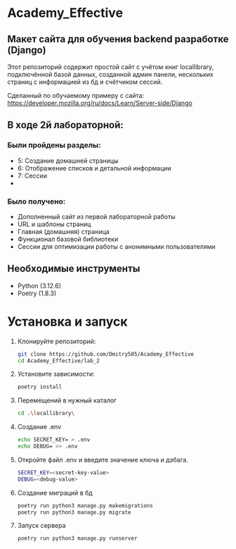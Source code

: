 # Academy_Effective

## Макет сайта для обучения backend разработке (Django)

Этот репозиторий содержит простой сайт с учётом книг
locallibrary, подключённой базой данных, созданной админ панели,
нескольких страниц с информацией из бд и счётчиком сессий.

Сделанный по обучаемому примеру с сайта:
https://developer.mozilla.org/ru/docs/Learn/Server-side/Django

## В ходе 2й лабораторной:

### Были пройдены разделы:
* 5: Создание домашней страницы
* 6: Отображение списков и детальной информации
* 7: Сессии
* 
### Было получено:
* Дополненный сайт из первой лабораторной работы
* URL и шаблоны страниц
* Главная (домашняя) страница
* Функционал базовой библиотеки
* Сессии для оптимизации работы с анонимными пользователями

## Необходимые инструменты 
* Python (3.12.6)
* Poetry (1.8.3)


# Установка и запуск

1. Клонируйте репозиторий:

   ```bash
   git clone https://github.com/Dmitry505/Academy_Effective
   cd Academy_Effective/lab_2

2. Установите зависимости:

    ```bash
    poetry install
   
3. Перемещений в нужный каталог

    ```bash
   cd .\locallibrary\

4. Создание .env

    ```bash
   echo SECRET_KEY= > .env
   echo DEBUG= >> .env

5. Откройте файл .env и введите значение ключа и дэбага.

    ```bash
   SECRET_KEY=<secret-key-value>
   DEBUG=<debug-value>

6. Создание миграций  в бд

    ```bash
   poetry run python3 manage.py makemigrations
   poetry run python3 manage.py migrate


7. Запуск сервера

    ```bash
    poetry run python3 manage.py runserver


    